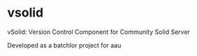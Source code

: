 # vsolid
vSolid: Version Control Component for Community Solid Server

Developed as a batchlor project for aau
